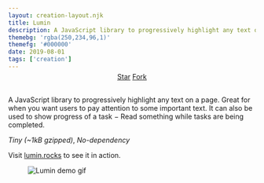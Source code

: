 ```yaml
---
layout: creation-layout.njk
title: Lumin
description: A JavaScript library to progressively highlight any text on a page
themebg: 'rgba(250,234,96,1)'
themefg: '#000000'
date: 2019-08-01
tags: ['creation']
---
```

<div style="text-align: center; margin: -10px 0 30px;">
<a class="github-button" href="https://github.com/pshihn/lumin" data-size="large" data-show-count="true" aria-label="Star lumin.js on GitHub">Star</a>
<a class="github-button" href="https://github.com/pshihn/lumin/fork" data-icon="octicon-repo-forked" data-size="large" aria-label="Fork lumin.js on GitHub">Fork</a>
</div>
<p></p>

A JavaScript library to progressively highlight any text on a page. Great for when you want users to pay attention to some important text. It can also be used to show progress of a task − Read something while tasks are being completed.

_Tiny (~1kB gzipped)_, _No-dependency_

Visit [lumin.rocks](https://lumin.rocks/) to see it in action.

<figure>
  <img src="https://lumin.rocks/images/highlight.gif" alt="Lumin demo gif">
</figure>

<script async defer src="https://buttons.github.io/buttons.js"></script>